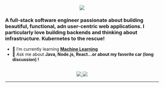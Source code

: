<!--<img src="https://github.com/TheSunsHoRyzen/TheSunsHoRyzen/blob/main/software-developer.png" alt="Banner of a developer sitting in front of a desk"> -->
<h1 align="center">
    <img src="https://readme-typing-svg.herokuapp.com/?font=Inter&size=48&center=true&vCenter=true&width=500&height=70&color=4493F8&duration=4000&lines=Hi+There!+👋;+I'm+Hasan+Ali!;" />
</h1>

### A full-stack software engineer passionate about building beautiful, functional, adn user-centric web applications. I particularly love building backends and thinking about infrastructure. Kubernetes to the rescue!


- 🌱 I’m currently learning **[Machine Learning](https://developers.google.com/machine-learning/crash-course/neural-networks)**
- 💬 Ask me about **Java, Node.js, React...or about my favorite car (long discussion) !**

<br>

<div align="center">
  <a href="hasanali5103@gmail.com">
    <img src="https://img.shields.io/badge/Gmail-333333?style=for-the-badge&logo=gmail&logoColor=red" />
  </a>
  <a href="https://www.linkedin.com/in/hasan-ali-618021292/" target="_blank">
    <img src="https://img.shields.io/badge/LinkedIn-0077B5?style=for-the-badge&logo=linkedin&logoColor=white" target="_blank" />
  </a>

</div>

<hr>

<!--
**TheSunsHoRyzen/TheSunsHoRyzen** is a ✨ _special_ ✨ repository because its `README.md` (this file) appears on your GitHub profile.

Here are some ideas to get you started:

- 🔭 I’m currently working on ...
- 🌱 I’m currently learning ...
- 👯 I’m looking to collaborate on ...
- 🤔 I’m looking for help with ...
- 💬 Ask me about ...
- 📫 How to reach me: ...
- 😄 Pronouns: ...
- ⚡ Fun fact: ...
-->
